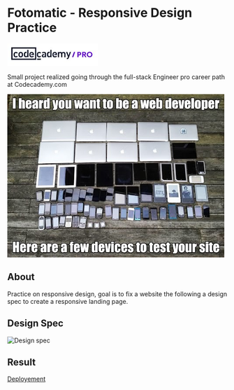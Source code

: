 # Fotomatic - Responsive Design Practice

![logo codecademy](./resources/images/codecademy.JPG)

Small project realized going through the full-stack Engineer pro career path at Codecademy.com

![logo codecademy](./resources/images/web-designer-developer-jokes-humour-funny-13.jpg)



## About

Practice on responsive design, goal is to fix a website the following a design spec to create a responsive landing page.

## Design Spec

![Design spec](./resources/images/fotomatic_spec_landing.png)

## Result

[Deployement]()